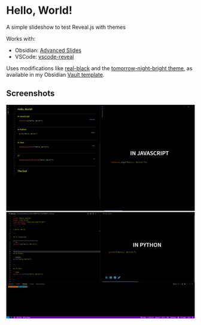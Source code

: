 # Hello, World!

A simple slideshow to test Reveal.js with themes

Works with:
  * Obsidian: [Advanced Slides](https://mszturc.github.io/obsidian-advanced-slides/)
  * VSCode: [vscode-reveal](https://marketplace.visualstudio.com/items?itemName=evilz.vscode-reveal)

Uses modifications like [real-black](https://github.com/hakimel/reveal.js/issues/3366) and the [tomorrow-night-bright theme](https://github.com/highlightjs/highlight.js/blob/main/src/styles/tomorrow-night-bright.css), as available in my Obsidian [Vault template](https://github.com/gbraad/obsidian-template).


## Screenshots

![](./obsidian.png)
![](./vscode.png)
